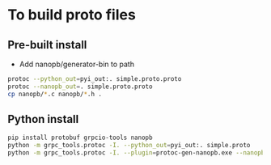 # To build proto files

## Pre-built install

- Add nanopb/generator-bin to path
```bash
protoc --python_out=pyi_out:. simple.proto.proto
protoc --nanopb_out=. simple.proto.proto
cp nanopb/*.c nanopb/*.h .
```

## Python install

```bash
pip install protobuf grpcio-tools nanopb
python -m grpc_tools.protoc -I. --python_out=pyi_out:. simple.proto
python -m grpc_tools.protoc -I. --plugin=protoc-gen-nanopb.exe --nanopb_out=. simple.proto
```